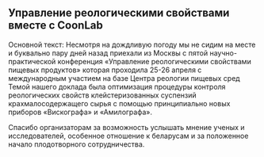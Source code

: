 ## Управление реологическими свойствами вместе с CoonLab

Основной текст: Несмотря на дождливую погоду мы не сидим на месте и буквально пару дней назад приехали из Москвы с пятой научно-практической конференция «Управление реологическими свойствами пищевых продуктов» которая проходила 25-26 апреля  с международным участием  на базе Центра реологии пищевых сред 
Темой нашего доклада была оптимизация процедуры контроля реологических свойств клейстеризованных суспензий крахмалосодержащего сырья с помощью принципиально новых приборов «Вискографа» и «Амилографа». 

Спасибо организаторам за возможность услышать мнение ученых и исследователей, особенное отношение к беларусам и за положенное начало плодотворного сотрудничества.
